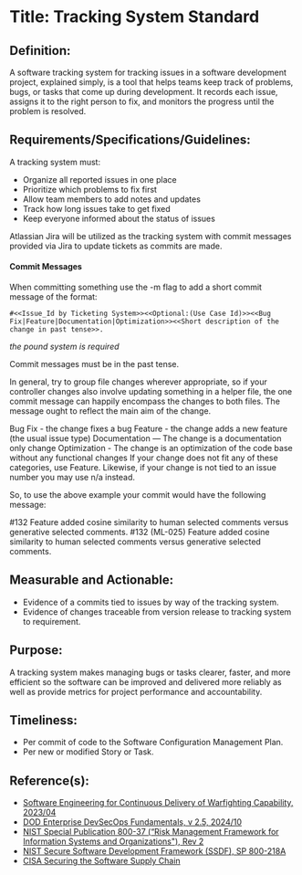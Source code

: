 # Title: Tracking System Standard

## Definition:

A software tracking system for tracking issues in a software development project, explained simply, is a tool that helps teams keep track of problems, bugs, or tasks that come up during development. It records each issue, assigns it to the right person to fix, and monitors the progress until the problem is resolved.

## Requirements/Specifications/Guidelines:

A tracking system must:

+ Organize all reported issues in one place
+ Prioritize which problems to fix first
+ Allow team members to add notes and updates
+ Track how long issues take to get fixed
+ Keep everyone informed about the status of issues

Atlassian Jira will be utilized as the tracking system with commit messages provided via Jira to update tickets as commits are made.

#### Commit Messages
When committing something use the -m flag to add a short commit message of the format:

`#<<Issue_Id by Ticketing System>><<Optional:(Use Case Id)>><<Bug Fix|Feature|Documentation|Optimization>><<Short description of the change in past tense>>.`

*the pound system is required*

Commit messages must be in the past tense.

In general, try to group file changes wherever appropriate, so if your controller changes also involve updating something in a helper file, the one commit message can happily encompass the changes to both files. The message ought to reflect the main aim of the change.

Bug Fix - the change fixes a bug
Feature - the change adds a new feature (the usual issue type)
Documentation — The change is a documentation only change
Optimization - The change is an optimization of the code base without any functional changes
If your change does not fit any of these categories, use Feature. Likewise, if your change is not tied to an issue number you may use n/a instead.

So, to use the above example your commit would have the following message:

#132 Feature added cosine similarity to human selected comments versus generative selected comments.
#132 (ML-025) Feature added cosine similarity to human selected comments versus generative selected comments.

## Measurable and Actionable:

+ Evidence of a commits tied to issues by way of the tracking system.
+ Evidence of changes traceable from version release to tracking system to requirement.

## Purpose:

A tracking system makes managing bugs or tasks clearer, faster, and more efficient so the software can be improved and delivered more reliably as well as provide metrics for project performance and accountability.

## Timeliness:

+ Per commit of code to the Software Configuration Management Plan.
+ Per new or modified Story or Task.

## Reference(s):
 + [Software Engineering for Continuous Delivery of Warfighting Capability, 2023/04](https://www.cto.mil/wp-content/uploads/2023/07/SWE-Guide-April2023.pdf)
 + [DOD Enterprise DevSecOps Fundamentals, v 2.5, 2024/10](https://dodcio.defense.gov/Portals/0/Documents/Library/DoD%20Enterprise%20DevSecOps%20Fundamentals%20v2.5.pdf)
 + [NIST Special Publication 800-37 (“Risk Management Framework for Information Systems and Organizations"), Rev 2](https://nvlpubs.nist.gov/nistpubs/SpecialPublications/NIST.SP.800-37r2.pdf)
 + [NIST Secure Software Development Framework (SSDF), SP 800-218A](https://nvlpubs.nist.gov/nistpubs/SpecialPublications/NIST.SP.800-218A.pdf)
 + [CISA Securing the Software Supply Chain](https://www.cisa.gov/sites/default/files/publications/ESF_SECURING_THE_SOFTWARE_SUPPLY_CHAIN_DEVELOPERS.PDF)